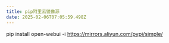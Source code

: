 ```yaml
---
title: pip阿里云镜像源
date: 2025-02-06T07:05:59.498Z
---
```


pip install open-webui -i https://mirrors.aliyun.com/pypi/simple/